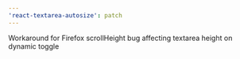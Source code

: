 ```yaml
---
'react-textarea-autosize': patch
---
```


Workaround for Firefox scrollHeight bug affecting textarea height on dynamic toggle
